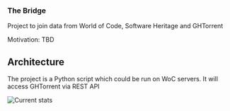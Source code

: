 

### The Bridge

Project to join data from World of Code, Software Heritage and GHTorrent

Motivation: TBD

Architecture
-------------

The project is a Python script which could be run on WoC servers.
It will access GHTorrent via REST API



![Current stats](https://docs.google.com/presentation/d/1WO1nndSWvORCwUQVsdqQy4rKRgWpLDzhAnR-D5gsBTE/edit#slide=id.p)
